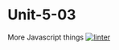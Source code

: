 # Unit-5-03
More Javascript things 
[![linter](https://github.com/Colin-Kieu/Unit-5-03/workflows/linter/badge.svg)](https://github.com/marketplace/actions/super-linter)  
